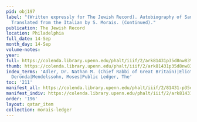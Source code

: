 ```yaml
---
pid: obj197
label: "(Written expressly for The Jewish Record). Autobiography of Samuel David Luzzatto.
  Translated from the Italian by S. Morais. (Continued)."
publication: The Jewish Record
location: Philadelphia
full_date: 14-Sep
month_day: 14-Sep
volume-notes:
year:
full: https://colenda.library.upenn.edu/phalt/iiif/2/ark81431p35d8nw83%2FSHA256E-s7191553--c5f82104fd6f8c999d9707c41b57df14a63067db010f0e4ab0477b94d6b89ea0.jpeg/full/3500,/0/default.jpg
thumb: https://colenda.library.upenn.edu/phalt/iiif/2/ark81431p35d8nw83%2FSHA256E-s7191553--c5f82104fd6f8c999d9707c41b57df14a63067db010f0e4ab0477b94d6b89ea0.jpeg/full/!200,200/0/default.jpg
index_terms: 'Adler, Dr. Nathan M. (Chief Rabbi of Great Britain)|Eliot, George: Daniel
  Deronda|Mendelssohn, Moses|Public Ledger, The'
toc: '211'
manifest_all: https://colenda.library.upenn.edu/phalt/iiif/2/81431-p35d8nw83/manifest
manifest_indiv: https://colenda.library.upenn.edu/phalt/iiif/2/ark81431p35d8nw83%2FSHA256E-s7191553--c5f82104fd6f8c999d9707c41b57df14a63067db010f0e4ab0477b94d6b89ea0.jpeg
order: '196'
layout: qatar_item
collection: morais-ledger
---
```

